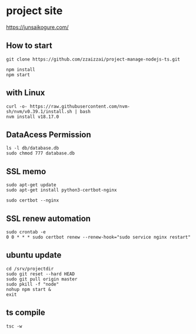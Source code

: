 

# project site
https://junsaikogure.com/

## How to start
```
git clone https://github.com/zzaizzai/project-manage-nodejs-ts.git

npm install
npm start
```


## with Linux
```
curl -o- https://raw.githubusercontent.com/nvm-sh/nvm/v0.39.1/install.sh | bash
nvm install v18.17.0
```


## DataAcess Permission
```
ls -l db/database.db
sudo chmod 777 database.db
```


## SSL memo

```
sudo apt-get update
sudo apt-get install python3-certbot-nginx

sudo certbot --nginx
```

## SSL renew automation
```
sudo crontab -e
0 0 * * * sudo certbot renew --renew-hook="sudo service nginx restart"
```


## ubuntu update

```
cd /srv/projectdir
sudo git reset --hard HEAD
sudo git pull origin master
sudo pkill -f "node"
nohup npm start &
exit
```


## ts compile 
```
tsc -w
```